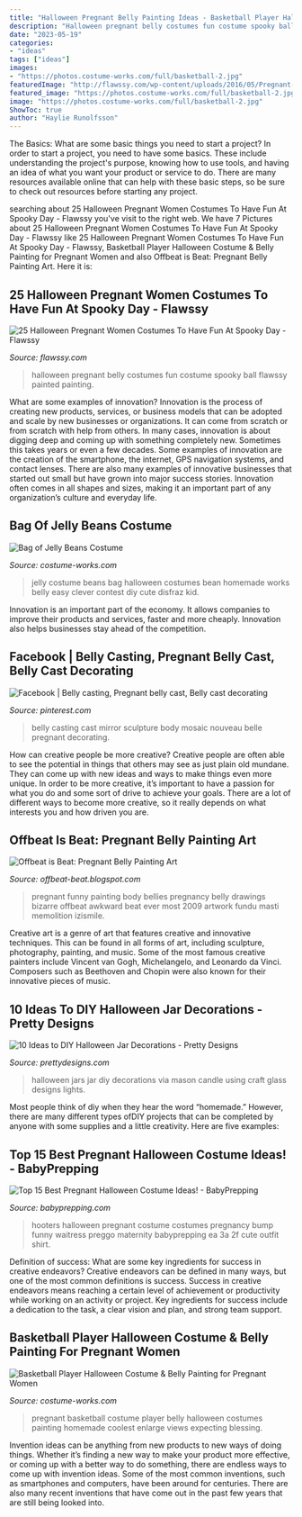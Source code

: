 ```yaml
---
title: "Halloween Pregnant Belly Painting Ideas - Basketball Player Halloween Costume &amp; Belly Painting For Pregnant Women"
description: "Halloween pregnant belly costumes fun costume spooky ball flawssy painted painting"
date: "2023-05-19"
categories:
- "ideas"
tags: ["ideas"]
images:
- "https://photos.costume-works.com/full/basketball-2.jpg"
featuredImage: "http://flawssy.com/wp-content/uploads/2016/05/Pregnant-Halloween-Costume-ideas-for-women.jpg"
featured_image: "https://photos.costume-works.com/full/basketball-2.jpg"
image: "https://photos.costume-works.com/full/basketball-2.jpg"
ShowToc: true
author: "Haylie Runolfsson"
---
```



The Basics: What are some basic things you need to start a project?
In order to start a project, you need to have some basics. These include understanding the project's purpose, knowing how to use tools, and having an idea of what you want your product or service to do. There are many resources available online that can help with these basic steps, so be sure to check out resources before starting any project.

	

		
searching about 25 Halloween Pregnant Women Costumes To Have Fun At Spooky Day - Flawssy you've visit to the right web. We have 7 Pictures about 25 Halloween Pregnant Women Costumes To Have Fun At Spooky Day - Flawssy like 25 Halloween Pregnant Women Costumes To Have Fun At Spooky Day - Flawssy, Basketball Player Halloween Costume &amp; Belly Painting for Pregnant Women and also Offbeat is Beat: Pregnant Belly Painting Art. Here it is:
		
    
## 25 Halloween Pregnant Women Costumes To Have Fun At Spooky Day - Flawssy

<img loading=lazy src="http://flawssy.com/wp-content/uploads/2016/05/Pregnant-Halloween-Costume-ideas-for-women.jpg" onerror="this.onerror=null;this.src='https://tse1.mm.bing.net/th?id=OIP.BUH8nQrOvDQ88lBsJ_wp3gHaO0&amp;pid=15.1';" alt="25 Halloween Pregnant Women Costumes To Have Fun At Spooky Day - Flawssy">

_Source: flawssy.com_

>halloween pregnant belly costumes fun costume spooky ball flawssy painted painting. 

	

What are some examples of innovation?
Innovation is the process of creating new products, services, or business models that can be adopted and scale by new businesses or organizations. It can come from scratch or from scratch with help from others. In many cases, innovation is about digging deep and coming up with something completely new. Sometimes this takes years or even a few decades. 
Some examples of innovation are the creation of the smartphone, the internet, GPS navigation systems, and contact lenses. There are also many examples of innovative businesses that started out small but have grown into major success stories. Innovation often comes in all shapes and sizes, making it an important part of any organization’s culture and everyday life.

    
## Bag Of Jelly Beans Costume

<img loading=lazy src="https://photos.costume-works.com/full/bag_of_jelly_beans.jpg" onerror="this.onerror=null;this.src='https://tse4.mm.bing.net/th?id=OIP._3yhTIx8UEj0ulH15yMOUwHaLh&amp;pid=15.1';" alt="Bag of Jelly Beans Costume">

_Source: costume-works.com_

>jelly costume beans bag halloween costumes bean homemade works belly easy clever contest diy cute disfraz kid. 

	

Innovation is an important part of the economy. It allows companies to improve their products and services, faster and more cheaply. Innovation also helps businesses stay ahead of the competition. 

    
## Facebook | Belly Casting, Pregnant Belly Cast, Belly Cast Decorating

<img loading=lazy src="https://i.pinimg.com/736x/65/94/24/659424d322fc4909eeecb331ee033e85--belly-cast-ideas-belly-casting.jpg" onerror="this.onerror=null;this.src='https://tse1.mm.bing.net/th?id=OIP.ru3xmYegDhb7ava3zI1q-QHaJ4&amp;pid=15.1';" alt="Facebook | Belly casting, Pregnant belly cast, Belly cast decorating">

_Source: pinterest.com_

>belly casting cast mirror sculpture body mosaic nouveau belle pregnant decorating. 

	

How can creative people be more creative?
Creative people are often able to see the potential in things that others may see as just plain old mundane. They can come up with new ideas and ways to make things even more unique. In order to be more creative, it’s important to have a passion for what you do and some sort of drive to achieve your goals. There are a lot of different ways to become more creative, so it really depends on what interests you and how driven you are.

    
## Offbeat Is Beat: Pregnant Belly Painting Art

<img loading=lazy src="https://4.bp.blogspot.com/_my5OGIJd4kM/Sgq56gQpmBI/AAAAAAAAFSc/ORwqOofbCkw/s400/Pregnant_Belly_Art-009.jpg" onerror="this.onerror=null;this.src='https://tse4.mm.bing.net/th?id=OIP.AHNm5aV4YTIzniD81q9SuQHaLk&amp;pid=15.1';" alt="Offbeat is Beat: Pregnant Belly Painting Art">

_Source: offbeat-beat.blogspot.com_

>pregnant funny painting body bellies pregnancy belly drawings bizarre offbeat awkward beat ever most 2009 artwork fundu masti memolition izismile. 

	

Creative art is a genre of art that features creative and innovative techniques. This can be found in all forms of art, including sculpture, photography, painting, and music. Some of the most famous creative painters include Vincent van Gogh, Michelangelo, and Leonardo da Vinci. Composers such as Beethoven and Chopin were also known for their innovative pieces of music.

    
## 10 Ideas To DIY Halloween Jar Decorations - Pretty Designs

<img loading=lazy src="http://www.prettydesigns.com/wp-content/uploads/2014/10/Halloween-Jars.jpg" onerror="this.onerror=null;this.src='https://tse1.mm.bing.net/th?id=OIP.jbfViSDxw5VpOgQAn7UdaQHaFj&amp;pid=15.1';" alt="10 Ideas to DIY Halloween Jar Decorations - Pretty Designs">

_Source: prettydesigns.com_

>halloween jars jar diy decorations via mason candle using craft glass designs lights. 

	

Most people think of diy when they hear the word “homemade.” However, there are many different types ofDIY projects that can be completed by anyone with some supplies and a little creativity. Here are five examples:

    
## Top 15 Best Pregnant Halloween Costume Ideas! - BabyPrepping

<img loading=lazy src="http://www.babyprepping.com/wp-content/uploads/2016/09/hooters.jpg" onerror="this.onerror=null;this.src='https://tse2.mm.bing.net/th?id=OIP.u_UenkQ0JLrZirjT1YcWcgHaJ4&amp;pid=15.1';" alt="Top 15 Best Pregnant Halloween Costume Ideas! - BabyPrepping">

_Source: babyprepping.com_

>hooters halloween pregnant costume costumes pregnancy bump funny waitress preggo maternity babyprepping ea 3a 2f cute outfit shirt. 

	

Definition of success: What are some key ingredients for success in creative endeavors?
Creative endeavors can be defined in many ways, but one of the most common definitions is success. Success in creative endeavors means reaching a certain level of achievement or productivity while working on an activity or project. Key ingredients for success include a dedication to the task, a clear vision and plan, and strong team support.

    
## Basketball Player Halloween Costume &amp; Belly Painting For Pregnant Women

<img loading=lazy src="https://photos.costume-works.com/full/basketball-2.jpg" onerror="this.onerror=null;this.src='https://tse3.mm.bing.net/th?id=OIP.vMe2PQTtMJsLriNIWRyJAgHaJ3&amp;pid=15.1';" alt="Basketball Player Halloween Costume &amp; Belly Painting for Pregnant Women">

_Source: costume-works.com_

>pregnant basketball costume player belly halloween costumes painting homemade coolest enlarge views expecting blessing. 

	

Invention ideas can be anything from new products to new ways of doing things. Whether it’s finding a new way to make your product more effective, or coming up with a better way to do something, there are endless ways to come up with invention ideas. Some of the most common inventions, such as smartphones and computers, have been around for centuries. There are also many recent inventions that have come out in the past few years that are still being looked into.

